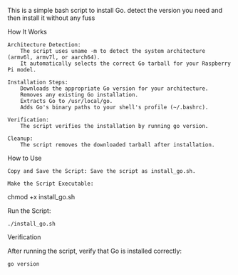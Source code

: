 This is a simple bash script to install Go. detect the version you need and then install it without any fuss

How It Works

    Architecture Detection:
        The script uses uname -m to detect the system architecture (armv6l, armv7l, or aarch64).
        It automatically selects the correct Go tarball for your Raspberry Pi model.

    Installation Steps:
        Downloads the appropriate Go version for your architecture.
        Removes any existing Go installation.
        Extracts Go to /usr/local/go.
        Adds Go's binary paths to your shell's profile (~/.bashrc).

    Verification:
        The script verifies the installation by running go version.

    Cleanup:
        The script removes the downloaded tarball after installation.

How to Use

    Copy and Save the Script: Save the script as install_go.sh.

    Make the Script Executable:

chmod +x install_go.sh

Run the Script:

    ./install_go.sh

Verification

After running the script, verify that Go is installed correctly:

    go version
